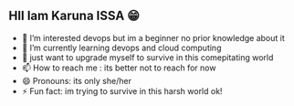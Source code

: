 ## HII Iam Karuna ISSA 😁
- 👀 I’m interested devops but im a beginner no prior knowledge about it
- 🌱 I’m currently learning devops and cloud computing
- 💞️ just want to upgrade myself to survive in this comepitating world
- 📫 How to reach me : its better not to reach for now
- 😄 Pronouns: its only she/her
- ⚡ Fun fact: im trying to survive in this harsh world ok!

<!---
karuna299/karuna299 is a ✨ special ✨ repository because its `README.md` (this file) appears on your GitHub profile.
You can click the Preview link to take a look at your changes.
--->
